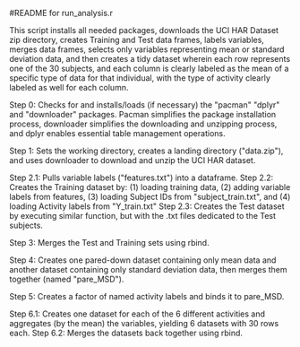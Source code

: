 #README for run_analysis.r

This script installs all needed packages, downloads the UCI HAR Dataset zip
directory, creates Training and Test data frames, labels variables, merges 
data frames, selects only variables representing mean or standard deviation 
data, and then creates a tidy dataset wherein each row represents one of the
30 subjects, and each column is clearly labeled as the mean of a specific type 
of data for that individual, with the type of activity clearly labeled as well
for each column.

Step 0: Checks for and installs/loads (if necessary) the "pacman" "dplyr" and 
	"downloader" packages.  Pacman simplifies the package installation 
	process, downloader simplifies the downloading and unzipping process,
	and dplyr enables essential table management operations.

Step 1: Sets the working directory, creates a landing directory ("data.zip"),
	and uses downloader to download and unzip the UCI HAR dataset.

Step 2.1: Pulls variable labels ("features.txt") into a dataframe.
Step 2.2: Creates the Training dataset by: (1) loading training data, 
	  (2) adding variable labels from features, (3) loading Subject IDs from
	  "subject_train.txt", and (4) loading Activity labels from "Y_train.txt"
Step 2.3: Creates the Test dataset by executing similar function, but with the 
	  .txt files dedicated to the Test subjects.

Step 3: Merges the Test and Training sets using rbind.

Step 4: Creates one pared-down dataset containing only mean data and another
	dataset containing only standard deviation data, then merges them
	together (named "pare_MSD").

Step 5: Creates a factor of named activity labels and binds it to pare_MSD.

Step 6.1: Creates one dataset for each of the 6 different activities and 
	  aggregates (by the mean) the variables, yielding 6 datasets with 
	  30 rows each. 
Step 6.2: Merges the datasets back together using rbind. 

